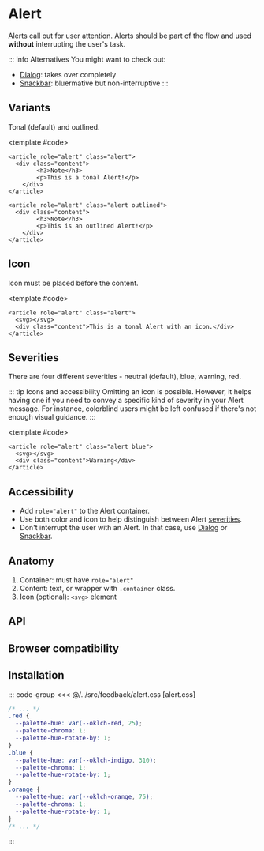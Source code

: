 <script setup>
	import Example from "../../.vitepress/theme/app/components/Example.vue"
	import Baseline from "../../.vitepress/theme/app/components/Baseline.vue"
	</script>

<style>
	.anatomy {
		.content * {
			outline-width: 0;
		}
	}

</style>

# Alert

Alerts call out for user attention. Alerts should be part of the flow and used **without** interrupting the user's task.

::: info Alternatives
You might want to check out:

- [Dialog](/components/feedback/dialog): takes over completely
- [Snackbar](/components/feedback/snackbar): bluermative but non-interruptive
  :::

## Variants

Tonal (default) and outlined.

<Example direction="stack">
<template #example>
<article role="alert" class="alert">
	<div class="content">
	<h3>Note</h3>
	<p>This is a tonal Alert. Notice the lack of icons - it's not really needed here.</p>
	</div>
</article>
<article role="alert" class="alert outlined">

<div class="content">
		<h3>Another Alert</h3>
	<p>This is an outlined Alert. Why not use a <a class="link" href="/components/surfaces/card">Card</a> since they look very similar? For one, the Alert is a more focused component with different properties.</p>
	</div>
</article>

</template>

<template #code>

```html{1,8}
<article role="alert" class="alert">
  <div class="content">
		<h3>Note</h3>
		<p>This is a tonal Alert!</p>
	</div>
</article>

<article role="alert" class="alert outlined">
  <div class="content">
		<h3>Note</h3>
		<p>This is an outlined Alert!</p>
	</div>
</article>
```

</template>
</Example>

## Icon

Icon must be placed before the content.

<Example direction="stack">
<template #example>

<article role="alert" class="alert">
<svg xmlns="http://www.w3.org/2000/svg" width="32" height="32" viewBox="0 0 32 32"><path fill="currentColor" d="M16 13a1 1 0 0 1 1 1v9a1 1 0 1 1-2 0v-9a1 1 0 0 1 1-1m0-2a1.5 1.5 0 1 0 0-3a1.5 1.5 0 0 0 0 3M2 16C2 8.268 8.268 2 16 2s14 6.268 14 14s-6.268 14-14 14S2 23.732 2 16M16 4C9.373 4 4 9.373 4 16s5.373 12 12 12s12-5.373 12-12S22.627 4 16 4"/></svg>
<div class="content">This is a tonal Alert with an icon.</div>
</article>

</template>

<template #code>

```html{2}
<article role="alert" class="alert">
  <svg></svg>
  <div class="content">This is a tonal Alert with an icon.</div>
</article>
```

</template>
</Example>

## Severities

There are four different severities - neutral (default), blue, warning, red.

::: tip Icons and accessibility
Omitting an icon is possible. However, it helps having one if you need to convey a specific kind of severity in your Alert message. For instance, colorblind users might be left confused if there's not enough visual guidance.
:::

<Example direction="stack">
<template #example>
<article role="alert" class="alert blue">
<svg xmlns="http://www.w3.org/2000/svg" width="32" height="32" viewBox="0 0 32 32"><path fill="currentColor" d="M16 13a1 1 0 0 1 1 1v9a1 1 0 1 1-2 0v-9a1 1 0 0 1 1-1m0-2a1.5 1.5 0 1 0 0-3a1.5 1.5 0 0 0 0 3M2 16C2 8.268 8.268 2 16 2s14 6.268 14 14s-6.268 14-14 14S2 23.732 2 16M16 4C9.373 4 4 9.373 4 16s5.373 12 12 12s12-5.373 12-12S22.627 4 16 4"/></svg>
<div class="content">This is a tonal blue Alert</div>
</article>
<article role="alert" class="alert orange">
<svg xmlns="http://www.w3.org/2000/svg" width="32" height="32" viewBox="0 0 32 32"><path fill="currentColor" d="M17.25 22a1.25 1.25 0 1 1-2.5 0a1.25 1.25 0 0 1 2.5 0M16 9a1 1 0 0 0-1 1v8a1 1 0 1 0 2 0v-8a1 1 0 0 0-1-1m-3.064-5.191c1.332-2.41 4.796-2.41 6.128 0l10.493 18.999C30.846 25.14 29.158 28 26.494 28H5.507c-2.665 0-4.352-2.86-3.064-5.192zm4.377.967a1.5 1.5 0 0 0-2.626 0L4.194 23.775A1.5 1.5 0 0 0 5.507 26h20.987a1.5 1.5 0 0 0 1.313-2.225z"/></svg>
<div class="content">This is a tonal warning Alert</div>
</article>
<article role="alert" class="alert red"><svg xmlns="http://www.w3.org/2000/svg" width="32" height="32" viewBox="0 0 48 48"><path fill="currentColor" d="M24 13c.69 0 1.25.56 1.25 1.25v12.5a1.25 1.25 0 1 1-2.5 0v-12.5c0-.69.56-1.25 1.25-1.25m0 21a2 2 0 1 0 0-4a2 2 0 0 0 0 4M4 24C4 12.954 12.954 4 24 4s20 8.954 20 20s-8.954 20-20 20S4 35.046 4 24M24 6.5C14.335 6.5 6.5 14.335 6.5 24S14.335 41.5 24 41.5S41.5 33.665 41.5 24S33.665 6.5 24 6.5"/></svg><div class="content">This is a tonal red Alert</div></article>

<article role="alert" class="alert outlined blue">
<svg xmlns="http://www.w3.org/2000/svg" width="32" height="32" viewBox="0 0 32 32"><path fill="currentColor" d="M16 13a1 1 0 0 1 1 1v9a1 1 0 1 1-2 0v-9a1 1 0 0 1 1-1m0-2a1.5 1.5 0 1 0 0-3a1.5 1.5 0 0 0 0 3M2 16C2 8.268 8.268 2 16 2s14 6.268 14 14s-6.268 14-14 14S2 23.732 2 16M16 4C9.373 4 4 9.373 4 16s5.373 12 12 12s12-5.373 12-12S22.627 4 16 4"/></svg>
<div class="content">This is an outlined blue Alert</div>
</article>
<article role="alert" class="alert outlined warning">
<svg xmlns="http://www.w3.org/2000/svg" width="32" height="32" viewBox="0 0 32 32"><path fill="currentColor" d="M17.25 22a1.25 1.25 0 1 1-2.5 0a1.25 1.25 0 0 1 2.5 0M16 9a1 1 0 0 0-1 1v8a1 1 0 1 0 2 0v-8a1 1 0 0 0-1-1m-3.064-5.191c1.332-2.41 4.796-2.41 6.128 0l10.493 18.999C30.846 25.14 29.158 28 26.494 28H5.507c-2.665 0-4.352-2.86-3.064-5.192zm4.377.967a1.5 1.5 0 0 0-2.626 0L4.194 23.775A1.5 1.5 0 0 0 5.507 26h20.987a1.5 1.5 0 0 0 1.313-2.225z"/></svg>
<div class="content">This is an outlined warning Alert</div>
</article>
<article role="alert" class="alert outlined red"><svg xmlns="http://www.w3.org/2000/svg" width="32" height="32" viewBox="0 0 48 48"><path fill="currentColor" d="M24 13c.69 0 1.25.56 1.25 1.25v12.5a1.25 1.25 0 1 1-2.5 0v-12.5c0-.69.56-1.25 1.25-1.25m0 21a2 2 0 1 0 0-4a2 2 0 0 0 0 4M4 24C4 12.954 12.954 4 24 4s20 8.954 20 20s-8.954 20-20 20S4 35.046 4 24M24 6.5C14.335 6.5 6.5 14.335 6.5 24S14.335 41.5 24 41.5S41.5 33.665 41.5 24S33.665 6.5 24 6.5"/></svg><div class="content">This is an outlined red Alert</div></article>
</template>

<template #code>

```html{1}
<article role="alert" class="alert blue">
  <svg></svg>
  <div class="content">Warning</div>
</article>
```

</template>
</Example>

## Accessibility

- Add `role="alert"` to the Alert container.
- Use both color and icon to help distinguish between Alert [severities](#severity).
- Don't interrupt the user with an Alert. In that case, use [Dialog](/components/feedback/dialog) or [Snackbar](/components/feedback/snackbar).

## Anatomy

1. Container: must have `role="alert"`
2. Content: text, or wrapper with `.container` class.
3. Icon (optional): `<svg>` element

<Example direction="stack">
<template #example>
<article role="alert" class="alert outlined anatomy">
<svg xmlns="http://www.w3.org/2000/svg" width="32" height="32" viewBox="0 0 32 32"><path fill="currentColor" d="M16 13a1 1 0 0 1 1 1v9a1 1 0 1 1-2 0v-9a1 1 0 0 1 1-1m0-2a1.5 1.5 0 1 0 0-3a1.5 1.5 0 0 0 0 3M2 16C2 8.268 8.268 2 16 2s14 6.268 14 14s-6.268 14-14 14S2 23.732 2 16M16 4C9.373 4 4 9.373 4 16s5.373 12 12 12s12-5.373 12-12S22.627 4 16 4"/></svg>
<div class="content">
		<h3>Another Alert</h3>
	<p>This is an outlined Alert. Why not use a <a class="link" href="/components/surfaces/card">Card</a> since they look very similar? For one, the Alert is a more focused component with different properties.</p>
	</div>
</article>

</template>
<template #code>

```html
<article role="alert" class="alert outlined">
  <svg></svg>

  <div class="content">
    <h3>Another Alert</h3>
    <p>
      This is an outlined Alert. Why not use a
      <a class="link" href="#">Card</a> since they look very similar? For one,
      the Alert is a more focused component with different properties.
    </p>
  </div>
</article>
```

</template>

</Example>

## API

<!--@include: ./alert-api.md -->

## Browser compatibility

<Baseline :ids="['has']" />

## Installation

::: code-group
<<< @/../src/feedback/alert.css [alert.css]

```css [theme.css]
/* ... */
.red {
  --palette-hue: var(--oklch-red, 25);
  --palette-chroma: 1;
  --palette-hue-rotate-by: 1;
}
.blue {
  --palette-hue: var(--oklch-indigo, 310);
  --palette-chroma: 1;
  --palette-hue-rotate-by: 1;
}
.orange {
  --palette-hue: var(--oklch-orange, 75);
  --palette-chroma: 1;
  --palette-hue-rotate-by: 1;
}
/* ... */
```

:::
